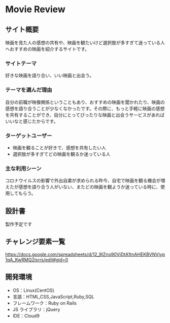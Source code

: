 # Movie Review

## サイト概要

映画を見た人の感想の共有や、映画を観たいけど選択肢が多すぎて迷っている人へおすすめの映画を紹介するサイトです。

### サイトテーマ

好きな映画を語り合い、いい映画と出会う。

### テーマを選んだ理由

自分の前職が映像関係ということもあり、おすすめの映画を聞かれたり、映画の感想を語り合うことが少なくなかったです。その際に、もっと手軽に映画の感想を共有することができ、自分にとってぴったりな映画と出会うサービスがあればいいなと感じたからです。

### ターゲットユーザー

- 映画を観ることが好きで、感想を共有したい人
- 選択肢が多すぎてどの映画を観るか迷っている人

### 主な利用シーン

コロナウイルスの影響で外出自粛が求められる昨今、自宅で映画を観る機会が増えたが感想を語り合う人がいない、またどの映画を観ようか迷っている時に、使用してもらう。

## 設計書

製作予定です

## チャレンジ要素一覧

https://docs.google.com/spreadsheets/d/12_9IZno90VjDtA1tnAHEKBVNVjyp1qA_KwRMQ2isrrs/edit#gid=0

## 開発環境

- OS：Linux(CentOS)
- 言語：HTML,CSS,JavaScript,Ruby,SQL
- フレームワーク：Ruby on Rails
- JS ライブラリ：jQuery
- IDE：Cloud9